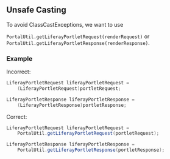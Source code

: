 ## Unsafe Casting

To avoid ClassCastExceptions, we want to use

`PortalUtil.getLiferayPortletRequest(renderRequest)` or
`PortalUtil.getLiferayPortletResponse(renderResponse)`.

### Example

Incorrect:

```java
LiferayPortletRequest liferayPortletRequest =
	(LiferayPortletRequest)portletRequest;

LiferayPortletResponse liferayPortletResponse =
	(LiferayPortletResponse)portletResponse;
```

Correct:

```java
LiferayPortletRequest liferayPortletRequest =
	PortalUtil.getLiferayPortletRequest(portletRequest);

LiferayPortletResponse liferayPortletResponse =
	PortalUtil.getLiferayPortletResponse(portletResponse);
```